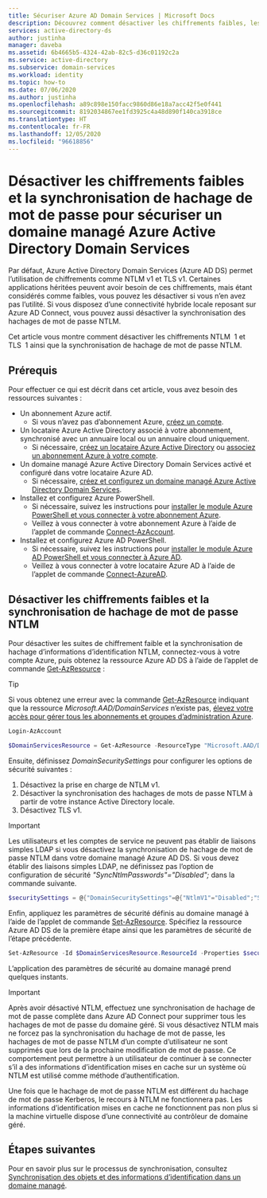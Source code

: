 ```yaml
---
title: Sécuriser Azure AD Domain Services | Microsoft Docs
description: Découvrez comment désactiver les chiffrements faibles, les anciens protocoles et la synchronisation de hachage de mot de passe pour un domaine managé Azure Active Directory Domain Services.
services: active-directory-ds
author: justinha
manager: daveba
ms.assetid: 6b4665b5-4324-42ab-82c5-d36c01192c2a
ms.service: active-directory
ms.subservice: domain-services
ms.workload: identity
ms.topic: how-to
ms.date: 07/06/2020
ms.author: justinha
ms.openlocfilehash: a89c898e150facc9860d86e18a7acc42f5e0f441
ms.sourcegitcommit: 8192034867ee1fd3925c4a48d890f140ca3918ce
ms.translationtype: HT
ms.contentlocale: fr-FR
ms.lasthandoff: 12/05/2020
ms.locfileid: "96618856"
---
```

# <a name="disable-weak-ciphers-and-password-hash-synchronization-to-secure-an-azure-active-directory-domain-services-managed-domain"></a>Désactiver les chiffrements faibles et la synchronisation de hachage de mot de passe pour sécuriser un domaine managé Azure Active Directory Domain Services

Par défaut, Azure Active Directory Domain Services (Azure AD DS) permet l’utilisation de chiffrements comme NTLM v1 et TLS v1. Certaines applications héritées peuvent avoir besoin de ces chiffrements, mais étant considérés comme faibles, vous pouvez les désactiver si vous n’en avez pas l’utilité. Si vous disposez d’une connectivité hybride locale reposant sur Azure AD Connect, vous pouvez aussi désactiver la synchronisation des hachages de mot de passe NTLM.

Cet article vous montre comment désactiver les chiffrements NTLM  1 et TLS  1 ainsi que la synchronisation de hachage de mot de passe NTLM.

## <a name="prerequisites"></a>Prérequis

Pour effectuer ce qui est décrit dans cet article, vous avez besoin des ressources suivantes :

* Un abonnement Azure actif.
    * Si vous n’avez pas d’abonnement Azure, [créez un compte](https://azure.microsoft.com/free/?WT.mc_id=A261C142F).
* Un locataire Azure Active Directory associé à votre abonnement, synchronisé avec un annuaire local ou un annuaire cloud uniquement.
    * Si nécessaire, [créez un locataire Azure Active Directory][create-azure-ad-tenant] ou [associez un abonnement Azure à votre compte][associate-azure-ad-tenant].
* Un domaine managé Azure Active Directory Domain Services activé et configuré dans votre locataire Azure AD.
    * Si nécessaire, [créez et configurez un domaine managé Azure Active Directory Domain Services][create-azure-ad-ds-instance].
* Installez et configurez Azure PowerShell.
    * Si nécessaire, suivez les instructions pour [installer le module Azure PowerShell et vous connecter à votre abonnement Azure](/powershell/azure/install-az-ps).
    * Veillez à vous connecter à votre abonnement Azure à l’aide de l’applet de commande [Connect-AzAccount][Connect-AzAccount].
* Installez et configurez Azure AD PowerShell.
    * Si nécessaire, suivez les instructions pour [installer le module Azure AD PowerShell et vous connecter à Azure AD](/powershell/azure/active-directory/install-adv2).
    * Veillez à vous connecter à votre locataire Azure AD à l’aide de l’applet de commande [Connect-AzureAD][Connect-AzureAD].

## <a name="disable-weak-ciphers-and-ntlm-password-hash-sync"></a>Désactiver les chiffrements faibles et la synchronisation de hachage de mot de passe NTLM

Pour désactiver les suites de chiffrement faible et la synchronisation de hachage d’informations d’identification NTLM, connectez-vous à votre compte Azure, puis obtenez la ressource Azure AD DS à l’aide de l’applet de commande [Get-AzResource][Get-AzResource] :

> [!TIP]
> Si vous obtenez une erreur avec la commande [Get-AzResource][Get-AzResource] indiquant que la ressource *Microsoft.AAD/DomainServices* n’existe pas, [élevez votre accès pour gérer tous les abonnements et groupes d’administration Azure][global-admin].

```powershell
Login-AzAccount

$DomainServicesResource = Get-AzResource -ResourceType "Microsoft.AAD/DomainServices"
```

Ensuite, définissez *DomainSecuritySettings* pour configurer les options de sécurité suivantes :

1. Désactivez la prise en charge de NTLM v1.
2. Désactiver la synchronisation des hachages de mots de passe NTLM à partir de votre instance Active Directory locale.
3. Désactivez TLS v1.

> [!IMPORTANT]
> Les utilisateurs et les comptes de service ne peuvent pas établir de liaisons simples LDAP si vous désactivez la synchronisation de hachage de mot de passe NTLM dans votre domaine managé Azure AD DS. Si vous devez établir des liaisons simples LDAP, ne définissez pas l’option de configuration de sécurité *"SyncNtlmPasswords"="Disabled";* dans la commande suivante.

```powershell
$securitySettings = @{"DomainSecuritySettings"=@{"NtlmV1"="Disabled";"SyncNtlmPasswords"="Disabled";"TlsV1"="Disabled"}}
```

Enfin, appliquez les paramètres de sécurité définis au domaine managé à l’aide de l’applet de commande [Set-AzResource][Set-AzResource]. Spécifiez la ressource Azure AD DS de la première étape ainsi que les paramètres de sécurité de l’étape précédente.

```powershell
Set-AzResource -Id $DomainServicesResource.ResourceId -Properties $securitySettings -Verbose -Force
```

L’application des paramètres de sécurité au domaine managé prend quelques instants.

> [!IMPORTANT]
> Après avoir désactivé NTLM, effectuez une synchronisation de hachage de mot de passe complète dans Azure AD Connect pour supprimer tous les hachages de mot de passe du domaine géré. Si vous désactivez NTLM mais ne forcez pas la synchronisation du hachage de mot de passe, les hachages de mot de passe NTLM d’un compte d’utilisateur ne sont supprimés que lors de la prochaine modification de mot de passe. Ce comportement peut permettre à un utilisateur de continuer à se connecter s’il a des informations d’identification mises en cache sur un système où NTLM est utilisé comme méthode d’authentification.
>
> Une fois que le hachage de mot de passe NTLM est différent du hachage de mot de passe Kerberos, le recours à NTLM ne fonctionnera pas. Les informations d’identification mises en cache ne fonctionnent pas non plus si la machine virtuelle dispose d’une connectivité au contrôleur de domaine géré.  

## <a name="next-steps"></a>Étapes suivantes

Pour en savoir plus sur le processus de synchronisation, consultez [Synchronisation des objets et des informations d’identification dans un domaine managé][synchronization].

<!-- INTERNAL LINKS -->
[create-azure-ad-tenant]: ../active-directory/fundamentals/sign-up-organization.md
[associate-azure-ad-tenant]: ../active-directory/fundamentals/active-directory-how-subscriptions-associated-directory.md
[create-azure-ad-ds-instance]: tutorial-create-instance.md
[global-admin]: ../role-based-access-control/elevate-access-global-admin.md
[synchronization]: synchronization.md

<!-- EXTERNAL LINKS -->
[Get-AzResource]: /powershell/module/az.resources/Get-AzResource
[Set-AzResource]: /powershell/module/Az.Resources/Set-AzResource
[Connect-AzAccount]: /powershell/module/Az.Accounts/Connect-AzAccount
[Connect-AzureAD]: /powershell/module/AzureAD/Connect-AzureAD

